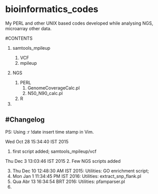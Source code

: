 # bioinformatics_codes
My PERL and other UNIX based codes developed while analysing NGS, microarray other data.

#CONTENTS

1. samtools_mpileup
	1. VCF
	2. mpileup
2. NGS
	1. PERL
		1. GenomeCoverageCalc.pl
		2. N50_N90_calc.pl
	2. R

3. 


#Changelog
----------------------------
PS: Using :r !date insert time stamp in Vim.

Wed Oct 28 15:34:40 IST 2015
1. first script added; samtools_mpileup/vcf

Thu Dec  3 13:03:46 IST 2015
2. Few NGS scripts added

3. Thu Dec 10 12:48:30 AM IST 2015: Utilities: GO enrichment script;
4. Mon Jan 1 11:34:45 PM IST 2016: Utilities:  	extract_snp_flank.pl
5. Qua Abr 13 16:34:54 BRT 2016: Utilities: pfamparser.pl
6. 
